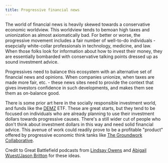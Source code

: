 ```yaml
---
title: Progressive financial news
---
```


The world of financial news is heavily skewed towards a conservative economic worldview. This worldview tends to bemoan high taxes and unionization as almost axiomatically bad. For better or worse, the progressive movement includes a fair number of well-to-do individuals - esepcially white-collar professionals in technology, medicine, and law. When those folks look for information about how to invest their money, they are essentially bombarded with conservative talking points dressed up as sound investment advice.

Progressives need to balance this ecosystem with an alternative set of financial news and opinions. When companies unionize, when taxes are made more fair, etc. - these news sites need to provide the context that gives investors confidence in such developments, and makes them see them as on-balance good.

There is some prior art here in the socially responsible investment world, and funds like the [DEMZ](https://reflectionam.com/demz/) ETF. These are great starts, but they tend to be focused on individuals who are already planning to use their investment dollars towards progressive causes. There's a still wider cut of people who don't think about investment dollars in this way and need solid financial advice. This avenue of work could readily prove to be a profitable "product" offered by progressive economic think tanks like [The Groundwork Collaborative](https://groundworkcollaborative.org/).

Credit to Great Battlefield podcasts from [Lindsay Owens](https://www.resistancedashboard.com/node/903) and [Abigail Wuest/Jason Britton](https://www.resistancedashboard.com/node/834) for these ideas.